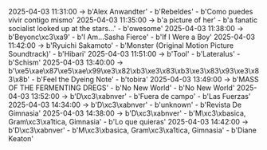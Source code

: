 2025-04-03 11:31:00 -> b'Alex Anwandter' - b'Rebeldes' - b'Como puedes vivir contigo mismo'
2025-04-03 11:35:00 -> b'a picture of her' - b'a fanatic socialist looked up at the stars...' - b'owesome'
2025-04-03 11:38:00 -> b'Beyonc\xc3\xa9' - b'I Am...Sasha Fierce' - b'If I Were a Boy'
2025-04-03 11:42:00 -> b'Ryuichi Sakamoto' - b'Monster (Original Motion Picture Soundtrack)' - b'Hibari'
2025-04-03 11:51:00 -> b'Tool' - b'Lateralus' - b'Schism'
2025-04-03 13:40:00 -> b'\xe5\xae\x87\xe5\xae\x99\xe3\x82\xb3\xe3\x83\xb3\xe3\x83\x93\xe3\x83\x8b' - b'Feel the Dyeing Note' - b'tobira'
2025-04-03 13:49:00 -> b'MASS OF THE FERMENTING DREGS' - b'No New World' - b'No New World'
2025-04-03 13:52:00 -> b'D\xc3\xabnver' - b'Fuera de campo' - b'Las Fuerzas'
2025-04-03 14:34:00 -> b'D\xc3\xabnver' - b'unknown' - b'Revista De Gimnasia'
2025-04-03 14:38:00 -> b'D\xc3\xabnver' - b'M\xc3\xbasica, Gram\xc3\xa1tica, Gimnasia' - b'Lo que quieras'
2025-04-03 14:42:00 -> b'D\xc3\xabnver' - b'M\xc3\xbasica, Gram\xc3\xa1tica, Gimnasia' - b'Diane Keaton'
